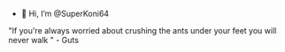 - 👋 Hi, I’m @SuperKoni64

"If you're always worried about crushing the ants under your feet you will never walk " - Guts

<!---
SuperKoni64/SuperKoni64 is a ✨ special ✨ repository because its `README.md` (this file) appears on your GitHub profile.
You can click the Preview link to take a look at your changes.
--->

